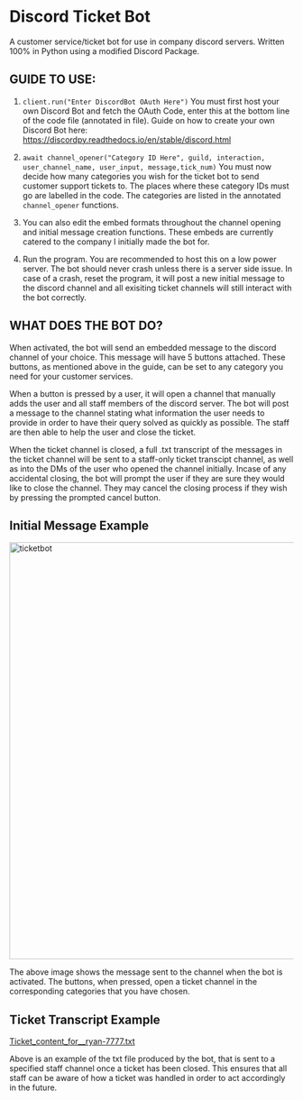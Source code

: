 # Discord Ticket Bot

A customer service/ticket bot for use in company discord servers. Written 100% in Python using a modified Discord Package.



## GUIDE TO USE:

1. ```client.run("Enter DiscordBot OAuth Here")``` You must first host your own Discord Bot and fetch the OAuth Code, enter this at the bottom line of the code file (annotated in file). Guide on how to create your own Discord Bot here: https://discordpy.readthedocs.io/en/stable/discord.html

2. ```await channel_opener("Category ID Here", guild, interaction, user_channel_name, user_input, message,tick_num)``` You must now decide how many categories you wish for the ticket bot to send customer support tickets to. The places where these category IDs must go are labelled in the code. The categories are listed in the annotated ```channel_opener``` functions. 

3. You can also edit the embed formats throughout the channel opening and initial message creation functions. These embeds are currently catered to the company I initially made the bot for.

4. Run the program. You are recommended to host this on a low power server. The bot should never crash unless there is a server side issue. In case of a crash, reset the program, it will post a new initial message to the discord channel and all exisiting ticket channels will still interact with the bot correctly.



## WHAT DOES THE BOT DO?

When activated, the bot will send an embedded message to the discord channel of your choice. This message will have 5 buttons attached. These buttons, as mentioned above in the guide, can be set to any category you need for your customer services. 

When a button is pressed by a user, it will open a channel that manually adds the user and all staff members of the discord server. The bot will post a message to the channel stating what information the user needs to provide in order to have their query solved as quickly as possible.  The staff are then able to help the user and close the ticket.

When the ticket channel is closed, a full .txt transcript of the messages in the ticket channel will be sent to a staff-only ticket transcipt channel, as well as into the DMs of the user who opened the channel initially. Incase of any accidental closing, the bot will prompt the user if they are sure they would like to close the channel. They may cancel the closing process if they wish by pressing the prompted cancel button.

## Initial Message Example



<img width="740" alt="ticketbot" src="https://user-images.githubusercontent.com/86264161/193656364-0a62731a-0da0-4b79-80a3-ff9938a119b6.png">

The above image shows the message sent to the channel when the bot is activated. The buttons, when pressed, open a ticket channel in the corresponding categories that you have chosen.

## Ticket Transcript Example


[Ticket_content_for__ryan-7777.txt](https://github.com/loopinarounds/DiscordTicketBot/files/9700186/Ticket_content_for__ryan-7777.txt)

Above is an example of the txt file produced by the bot, that is sent to a specified staff channel once a ticket has been closed. This ensures that all staff can be aware of how a ticket was handled in order to act accordingly in the future.




